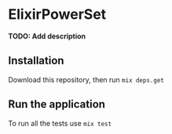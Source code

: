 # ElixirPowerSet

**TODO: Add description**

## Installation

Download this repository, then run ```mix deps.get```


## Run the application
To run all the tests use ```mix test```



